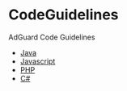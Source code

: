 # CodeGuidelines
AdGuard Code Guidelines

* [Java](Java.md)
* [Javascript](Javascript.md)
* [PHP](PHP.md)
* [C#](C#.md)
